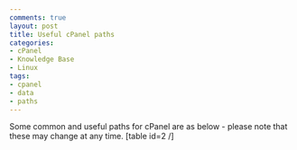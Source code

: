 ```yaml
---
comments: true
layout: post
title: Useful cPanel paths
categories:
- cPanel
- Knowledge Base
- Linux
tags:
- cpanel
- data
- paths
---
```


Some common and useful paths for cPanel are as below - please note that these may change at any time.
[table id=2 /]

